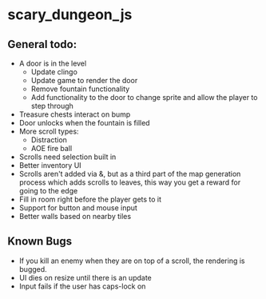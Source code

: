 # scary_dungeon_js

## General todo:
- A door is in the level
    - Update clingo
    - Update game to render the door
    - Remove fountain functionality
    - Add functionality to the door to change sprite and allow the player to step through
- Treasure chests interact on bump
- Door unlocks when the fountain is filled
- More scroll types:
    - Distraction
    - AOE fire ball
- Scrolls need selection built in
- Better inventory UI
- Scrolls aren't added via &, but as a third part of the map generation process which adds scrolls to leaves, this way you get a reward for going to the edge
- Fill in room right before the player gets to it
- Support for button and mouse input
- Better walls based on nearby tiles

## Known Bugs
- If you kill an enemy when they are on top of a scroll, the rendering is bugged.
- UI dies on resize until there is an update
- Input fails if the user has caps-lock on
